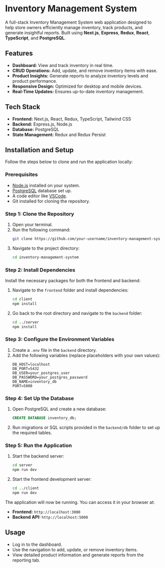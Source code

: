 # Inventory Management System

A full-stack Inventory Management System web application designed to help store owners efficiently manage inventory, track products, and generate insightful reports. Built using **Next.js**, **Express**, **Redux**, **React**, **TypeScript**, and **PostgreSQL**.

## Features

- **Dashboard:** View and track inventory in real time.
- **CRUD Operations:** Add, update, and remove inventory items with ease.
- **Product Insights:** Generate reports to analyze inventory levels and product performance.
- **Responsive Design:** Optimized for desktop and mobile devices.
- **Real-Time Updates:** Ensures up-to-date inventory management.

## Tech Stack

- **Frontend:** Next.js, React, Redux, TypeScript, Tailwind CSS
- **Backend:** Express.js, Node.js
- **Database:** PostgreSQL
- **State Management:** Redux and Redux Persist

## Installation and Setup

Follow the steps below to clone and run the application locally:

### Prerequisites

- [Node.js](https://nodejs.org/) installed on your system.
- [PostgreSQL](https://www.postgresql.org/) database set up.
- A code editor like [VSCode](https://code.visualstudio.com/).
- Git installed for cloning the repository.

### Step 1: Clone the Repository

1. Open your terminal.
2. Run the following command:
   ```bash
   git clone https://github.com/your-username/inventory-management-system.git
   ```
3. Navigate to the project directory:
   ```bash
   cd inventory-management-system
   ```

### Step 2: Install Dependencies

Install the necessary packages for both the frontend and backend:

1. Navigate to the `frontend` folder and install dependencies:
   ```bash
   cd client
   npm install
   ```
2. Go back to the root directory and navigate to the `backend` folder:
   ```bash
   cd ../server
   npm install
   ```

### Step 3: Configure the Environment Variables

1. Create a `.env` file in the `backend` directory.
2. Add the following variables (replace placeholders with your own values):
   ```env
   DB_HOST=localhost
   DB_PORT=5432
   DB_USER=your_postgres_user
   DB_PASSWORD=your_postgres_password
   DB_NAME=inventory_db
   PORT=5000
   ```

### Step 4: Set Up the Database

1. Open PostgreSQL and create a new database:
   ```sql
   CREATE DATABASE inventory_db;
   ```
2. Run migrations or SQL scripts provided in the `backend/db` folder to set up the required tables.

### Step 5: Run the Application

1. Start the backend server:
   ```bash
   cd server
   npm run dev
   ```
2. Start the frontend development server:
   ```bash
   cd ../client
   npm run dev
   ```

The application will now be running. You can access it in your browser at:

- **Frontend:** `http://localhost:3000`
- **Backend API:** `http://localhost:5000`

## Usage

- Log in to the dashboard.
- Use the navigation to add, update, or remove inventory items.
- View detailed product information and generate reports from the reporting tab.
